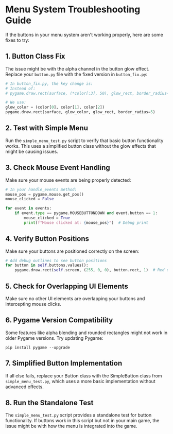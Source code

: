 # Menu System Troubleshooting Guide

If the buttons in your menu system aren't working properly, here are some fixes to try:

## 1. Button Class Fix

The issue might be with the alpha channel in the button glow effect. Replace your `button.py` file with the fixed version in `button_fix.py`:

```python
# In button_fix.py, the key change is:
# Instead of:
# pygame.draw.rect(surface, (*color[:3], 50), glow_rect, border_radius=5)

# We use:
glow_color = (color[0], color[1], color[2])
pygame.draw.rect(surface, glow_color, glow_rect, border_radius=5)
```

## 2. Test with Simple Menu

Run the `simple_menu_test.py` script to verify that basic button functionality works. This uses a simplified button class without the glow effects that might be causing issues.

## 3. Check Mouse Event Handling

Make sure your mouse events are being properly detected:

```python
# In your handle_events method:
mouse_pos = pygame.mouse.get_pos()
mouse_clicked = False

for event in events:
    if event.type == pygame.MOUSEBUTTONDOWN and event.button == 1:
        mouse_clicked = True
        print(f"Mouse clicked at: {mouse_pos}")  # Debug print
```

## 4. Verify Button Positions

Make sure your buttons are positioned correctly on the screen:

```python
# Add debug outlines to see button positions
for button in self.buttons.values():
    pygame.draw.rect(self.screen, (255, 0, 0), button.rect, 1)  # Red outline
```

## 5. Check for Overlapping UI Elements

Make sure no other UI elements are overlapping your buttons and intercepting mouse clicks.

## 6. Pygame Version Compatibility

Some features like alpha blending and rounded rectangles might not work in older Pygame versions. Try updating Pygame:

```
pip install pygame --upgrade
```

## 7. Simplified Button Implementation

If all else fails, replace your Button class with the SimpleButton class from `simple_menu_test.py`, which uses a more basic implementation without advanced effects.

## 8. Run the Standalone Test

The `simple_menu_test.py` script provides a standalone test for button functionality. If buttons work in this script but not in your main game, the issue might be with how the menu is integrated into the game.